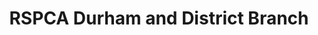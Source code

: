 ---
title: "RSPCA Durham and District Branch"
url: /durham/rspca-durham-and-district-branch/
shop: charity
---